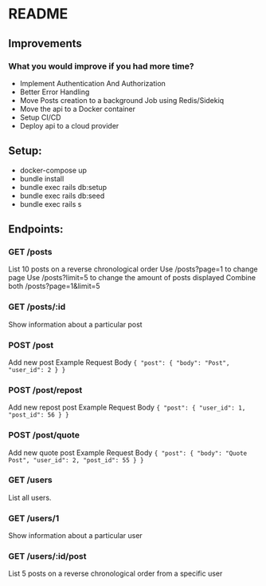 # README

## Improvements

### What you would improve if you had more time?

- Implement Authentication And Authorization
- Better Error Handling
- Move Posts creation to a background Job using Redis/Sidekiq
- Move the api to a Docker container
- Setup CI/CD
- Deploy api to a cloud provider

## Setup:

- docker-compose up
- bundle install
- bundle exec rails db:setup
- bundle exec rails db:seed
- bundle exec rails s

## Endpoints:

### GET /posts

List 10 posts on a reverse chronological order
Use /posts?page=1 to change page
Use /posts?limit=5 to change the amount of posts displayed
Combine both /posts?page=1&limit=5

### GET /posts/:id

Show information about a particular post

### POST /post

Add new post
Example Request Body
`{ "post": { "body": "Post", "user_id": 2 } }`

### POST /post/repost

Add new repost post
Example Request Body
`{ "post": { "user_id": 1, "post_id": 56 } }`

### POST /post/quote

Add new quote post
Example Request Body
`{ "post": { "body": "Quote Post", "user_id": 2, "post_id": 55 } }`

### GET /users

List all users.

### GET /users/1

Show information about a particular user

### GET /users/:id/post

List 5 posts on a reverse chronological order from a specific user
